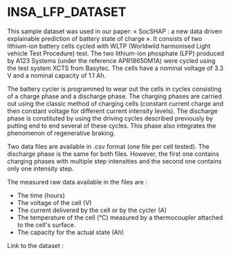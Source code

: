 # INSA_LFP_DATASET

This sample dataset was used in our paper: « SocSHAP : a new data driven explainable prediction of battery state of charge ». It consists of two lithium-ion battery cells cycled with WLTP (Worldwild harmonised Light vehicle Test Procedure) test. The two lithium-ion phosphate (LFP) produced by A123 Systems (under the reference APR18650M1A) were cycled using the test system XCTS from Basytec. The cells have a nominal voltage of 3.3 V and a nominal capacity of 1.1 Ah.

The battery cycler is programmed to wear out the cells in cycles consisting of a charge phase and a discharge phase. The charging phases are carried out using the classic method of charging cells (constant current charge and then constant voltage for different current intensity levels). The discharge phase is constituted by using the driving cycles described previously by putting end to end several of these cycles. This phase also integrates the phenomenon of regenerative braking.

Two data files are available in .csv format (one file per cell tested). The discharge phase is the same for both files. However, the first one contains charging phases with multiple step intensities and the second one contains only one intensity step.

The measured raw data available in the files are :
- The time (hours)
- The voltage of the cell (V)
- The current delivered by the cell or by the cycler (A)
- The temperature of the cell (°C) measured by a thermocoupler attached to the cell's surface.
- The capacity for the actual state (Ah)

Link to the dataset :